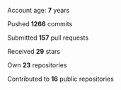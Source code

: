 Account age: **7** years

Pushed **1266** commits

Submitted **157** pull requests

Received **29** stars

Own **23** repositories

Contributed to **16** public repositories
